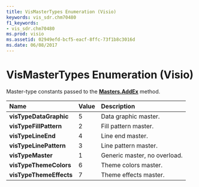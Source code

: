 ```yaml
---
title: VisMasterTypes Enumeration (Visio)
keywords: vis_sdr.chm70480
f1_keywords:
- vis_sdr.chm70480
ms.prod: visio
ms.assetid: 02949efd-bcf5-eacf-8ffc-73f1b8c3016d
ms.date: 06/08/2017
---
```



# VisMasterTypes Enumeration (Visio)

Master-type constants passed to the **[Masters.AddEx](masters-addex-method-visio.md)** method.



|**Name**|**Value**|**Description**|
|:-----|:-----|:-----|
| **visTypeDataGraphic**|5|Data graphic master.|
| **visTypeFillPattern**|2|Fill pattern master.|
| **visTypeLineEnd**|4|Line end master.|
| **visTypeLinePattern**|3|Line pattern master.|
| **visTypeMaster**|1|Generic master, no overload.|
| **visTypeThemeColors**|6|Theme colors master.|
| **visTypeThemeEffects**|7|Theme effects master.|

